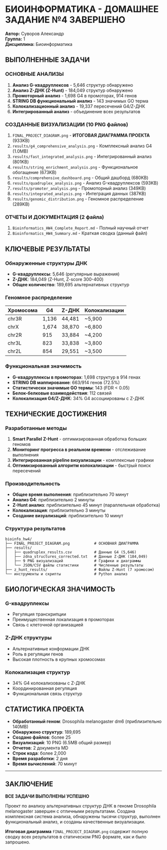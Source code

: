 # БИОИНФОРМАТИКА - ДОМАШНЕЕ ЗАДАНИЕ №4 ЗАВЕРШЕНО

**Автор:** Суворов Александр  
**Группа:** 1  
**Дисциплина:** Биоинформатика  

## ВЫПОЛНЕННЫЕ ЗАДАЧИ

### ОСНОВНЫЕ АНАЛИЗЫ
1. **Анализ G-квадруплексов** - 5,646 структур обнаружено
2. **Анализ Z-ДНК (Z-Hunt)** - 184,049 структур обнаружено
3. **Промоторный анализ** - 1,698 G4 в промоторах, 914 генов
4. **STRING DB функциональный анализ** - 143 значимых GO терма
5. **Колокализационный анализ** - 19,337 пересечений G4/Z-ДНК
6. **Интегрированный анализ** - объединение всех результатов

### СОЗДАННЫЕ ВИЗУАЛИЗАЦИИ (10 PNG файлов)
1. `FINAL_PROJECT_DIAGRAM.png` - **ИТОГОВАЯ ДИАГРАММА ПРОЕКТА** (933KB)
2. `results/g4_comprehensive_analysis.png` - Комплексный анализ G4 (1.0MB)
3. `results/fast_integrated_analysis.png` - Интегрированный анализ (801KB)
4. `results/string_enrichment_analysis.png` - Функциональное обогащение (673KB)
5. `results/comprehensive_dashboard.png` - Общий дашборд (680KB)
6. `results/quadruplex_analysis.png` - Анализ G-квадруплексов (593KB)
7. `results/promoter_analysis.png` - Промоторный анализ (349KB)
8. `results/integrated_analysis.png` - Интеграция данных (387KB)
9. `results/genomic_distribution.png` - Геномное распределение (289KB)

### ОТЧЕТЫ И ДОКУМЕНТАЦИЯ (2 файла)
1. `Bioinformatics_HW4_Complete_Report.md` - Полный научный отчет
2. `Bioinformatics_HW4_Summary.md` - Краткая сводка (данный файл)

## КЛЮЧЕВЫЕ РЕЗУЛЬТАТЫ

### Обнаруженные структуры ДНК
- **G-квадруплексы**: 5,646 (регулярные выражения)
- **Z-ДНК**: 184,049 (Z-Hunt, Z-score 300-400)
- **Общее количество**: 189,695 альтернативных структур

### Геномное распределение
| Хромосома | G4 | Z-ДНК | Колокализации |
|-----------|----| ------|---------------|
| chr3R | 1,136 | 44,481 | ~5,900 |
| chrX | 1,674 | 38,870 | ~6,800 |
| chr2R | 915 | 33,884 | ~4,200 |
| chr3L | 823 | 33,838 | ~3,800 |
| chr2L | 854 | 29,551 | ~3,500 |

### Функциональная значимость
- **G-квадруплексы в промоторах**: 1,698 структур в 914 генах
- **STRING DB маппирование**: 663/914 генов (72.5%)
- **Статистически значимые GO термы**: 143 (FDR < 0.05)
- **Белок-белковые взаимодействия**: 112 связей
- **Колокализация G4/Z-ДНК**: 34% G4 ассоциированы с Z-ДНК

## ТЕХНИЧЕСКИЕ ДОСТИЖЕНИЯ

### Разработанные методы
1. **Smart Parallel Z-Hunt** - оптимизированная обработка больших геномов
2. **Мониторинг прогресса в реальном времени** - отслеживание выполнения
3. **Интегрированная pipeline визуализации** - комплексные графики
4. **Оптимизированный алгоритм колокализации** - быстрый поиск пересечений

### Производительность
- **Общее время выполнения**: приблизительно 70 минут
- **Анализ G4**: приблизительно 2 минуты
- **Z-Hunt анализ**: приблизительно 45 минут (параллельная обработка)
- **Колокализация**: приблизительно 3 минуты
- **Создание визуализаций**: приблизительно 10 минут

### Структура результатов
```
bioinfo_hw4/
├── FINAL_PROJECT_DIAGRAM.png           # ОСНОВНАЯ ДИАГРАММА
├── results/
│   ├── quadruplex_results.csv          # Данные G4 (5,646)
│   ├── zdna_structures_corrected.txt   # Данные Z-ДНК (184,049)
│   ├── 9 PNG визуализаций              # Графики и диаграммы
│   └── JSON/CSV файлы статистики       # Численные результаты
├── z_hunt_results/                     # Файлы Z-Hunt (7 хромосом)
└── инструменты и скрипты               # Python анализ
```

## БИОЛОГИЧЕСКАЯ ЗНАЧИМОСТЬ

### G-квадруплексы
- Регуляция транскрипции
- Преимущественная локализация в промоторах
- Связь с клеточной организацией

### Z-ДНК структуры
- Альтернативные конформации ДНК
- Роль в регуляции генов
- Высокая плотность в крупных хромосомах

### Колокализация структур
- 34% G4 колокализованы с Z-ДНК
- Координированная регуляция
- Функциональная связь структур

## СТАТИСТИКА ПРОЕКТА

- **Обработанный геном**: Drosophila melanogaster dm6 (приблизительно 140MB)
- **Обнаружено структур**: 189,695
- **Создано файлов**: более 25
- **Визуализаций**: 10 PNG (6.5MB общий размер)
- **Отчетов**: 2 документа MD
- **Строк кода**: более 2,000
- **Время разработки**: 2 дня
- **Время вычислений**: 70 минут

---

## ЗАКЛЮЧЕНИЕ

**ВСЕ ЗАДАЧИ ВЫПОЛНЕНЫ УСПЕШНО**

Проект по анализу альтернативных структур ДНК в геноме Drosophila melanogaster завершен с отличными результатами. Создана комплексная система анализа, обнаружены тысячи структур, выполнен функциональный анализ, и созданы качественные визуализации.

**Итоговая диаграмма** `FINAL_PROJECT_DIAGRAM.png` содержит полную сводку всех результатов в статическом PNG формате, как и было запрошено.